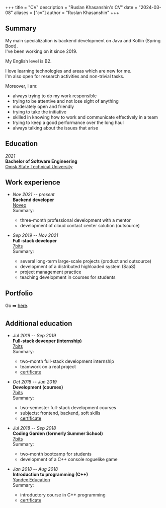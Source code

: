 +++
title = "CV"
description = "Ruslan Khasanshin's CV"
date = "2024-03-08"
aliases = ["cv"]
author = "Ruslan Khasanshin"
+++

## Summary

My main specialization is backend development on Java and Kotlin (Spring Boot).\
I've been working on it since 2019.

My English level is B2.

I love learning technologies and areas which are new for me.\
I'm also open for research activities and non-trivial tasks.

Moreover, I am:
- always trying to do my work responsible
- trying to be attentive and not lose sight of anything
- moderately open and friendly
- trying to take the initiative
- skilled in knowing how to work and communicate effectively in a team
- trying to keep a good performance over the long haul
- always talking about the issues that arise

## Education

*2021*\
**Bachelor of Software Engineering**\
[Omsk State Technical University](https://omgtu.ru/english)

## Work experience

- *Nov 2021 -- present*\
  **Backend developer**\
  [Noveo](https://noveogroup.com)\
  Summary:
  - three-month professional development with a mentor
  - development of cloud contact center solution (outsource)

- *Sep 2019 -- Nov 2021*\
  **Full-stack developer**\
  [7bits](https://7bits.it/)\
  Summary:
  - several long-term large-scale projects (product and outsource)
  - development of a distributed highloaded system (SaaS)
  - project management practice
  - teaching development in courses for students

## Portfolio

Go ➡️ [here](/portfolio).

## Additional education

- *Jul 2019 -- Sep 2019*\
  **Full-stack deveoper (internship)**\
  [7bits](https://internship.itlft.ru)\
  Summary:
  - two-month full-stack development internship
  - teamwork on a real project
  - [certificate](/certificates/7bits-internship.pdf)

- *Oct 2018 -- Jun 2019*\
  **Development (courses)**\
  [7bits](https://courses.itlft.ru/development)\
  Summary:
  - two-semester full-stack development courses
  - subjects: frontend, backend, soft skills
  - [certificate](/certificates/7bits-courses.pdf)

- *Jul 2018 -- Sep 2018*\
  **Coding Garden (formerly Summer School)**\
  [7bits](https://gardens.itlft.ru/development)\
  Summary:
  - two-month bootcamp for students
  - development of a C++ console roguelike game

- *Jan 2018 -- Aug 2018*\
  **Introduction to programming (C++)**\
  [Yandex Education](https://education.yandex.ru)\
  Summary:
  - introductory course in C++ programming
  - [certificate](/certificates/yandex-intro.pdf)
